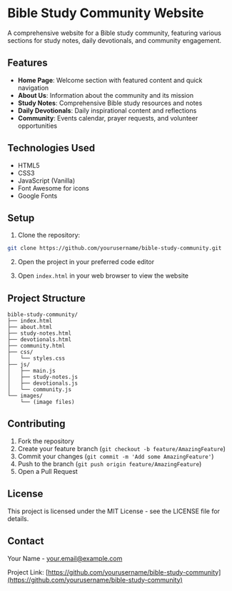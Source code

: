 # Bible Study Community Website

A comprehensive website for a Bible study community, featuring various sections for study notes, daily devotionals, and community engagement.

## Features

- **Home Page**: Welcome section with featured content and quick navigation
- **About Us**: Information about the community and its mission
- **Study Notes**: Comprehensive Bible study resources and notes
- **Daily Devotionals**: Daily inspirational content and reflections
- **Community**: Events calendar, prayer requests, and volunteer opportunities

## Technologies Used

- HTML5
- CSS3
- JavaScript (Vanilla)
- Font Awesome for icons
- Google Fonts

## Setup

1. Clone the repository:
```bash
git clone https://github.com/yourusername/bible-study-community.git
```

2. Open the project in your preferred code editor

3. Open `index.html` in your web browser to view the website

## Project Structure

```
bible-study-community/
├── index.html
├── about.html
├── study-notes.html
├── devotionals.html
├── community.html
├── css/
│   └── styles.css
├── js/
│   ├── main.js
│   ├── study-notes.js
│   ├── devotionals.js
│   └── community.js
└── images/
    └── (image files)
```

## Contributing

1. Fork the repository
2. Create your feature branch (`git checkout -b feature/AmazingFeature`)
3. Commit your changes (`git commit -m 'Add some AmazingFeature'`)
4. Push to the branch (`git push origin feature/AmazingFeature`)
5. Open a Pull Request

## License

This project is licensed under the MIT License - see the LICENSE file for details.

## Contact

Your Name - your.email@example.com

Project Link: [https://github.com/yourusername/bible-study-community](https://github.com/yourusername/bible-study-community) 